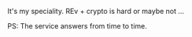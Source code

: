 It's my speciality. REv + crypto is hard or maybe not ...

PS: The service answers from time to time.
